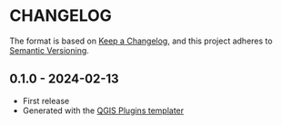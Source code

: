 # CHANGELOG

The format is based on [Keep a Changelog](https://keepachangelog.com/), and this project adheres to [Semantic Versioning](https://semver.org/).

<!--

Unreleased

## version_tag - YYYY-DD-mm

### Added

### Changed

### Removed

-->

## 0.1.0 - 2024-02-13

- First release
- Generated with the [QGIS Plugins templater](https://oslandia.gitlab.io/qgis/template-qgis-plugin/)
